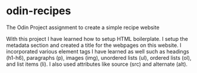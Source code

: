 # odin-recipes
The Odin Project assignment to create a simple recipe website

With this project I have learned how to setup HTML boilerplate. I setup the metadata section and created a title for the webpages on this website. I incorporated various element tags I have learned as well such as headings (h1-h6), paragraphs (p), images (img), unordered lists (ul), ordered lists (ol), and list items (li). I also used attributes like source (src) and alternate (alt).
